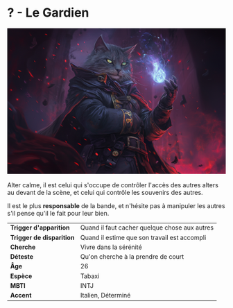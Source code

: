 # ? - Le Gardien
![Le Gardien](../../../_images/LeGardien.png)

Alter calme, il est celui qui s'occupe de contrôler l'accès des autres alters au devant de la scène, et celui qui contrôle les souvenirs des autres.

Il est le plus **responsable** de la bande, et n'hésite pas à manipuler les autres s'il pense qu'il le fait pour leur bien.

| | |
| - | - |
| **Trigger d'apparition** | Quand il faut cacher quelque chose aux autres |
| **Trigger de disparition** | Quand il estime que son travail est accompli |
| **Cherche** | Vivre dans la sérénité |
| **Déteste** | Qu'on cherche à la prendre de court |
| **Âge** | 26 |
| **Espèce** | Tabaxi |
| **MBTI** | INTJ |
| **Accent** | Italien, Déterminé |